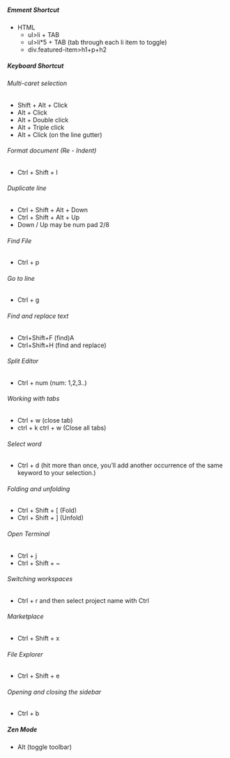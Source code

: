 ##### Emment Shortcut
- HTML
    - ul>li + TAB
    - ul>li*5 + TAB (tab through each li item to toggle)
    - div.featured-item>h1+p+h2

##### Keyboard Shortcut
###### Multi-caret selection
- Shift + Alt + Click
- Alt + Click
- Alt + Double click
- Alt + Triple click
- Alt + Click (on the line gutter)

###### Format document (Re - Indent)
- Ctrl + Shift + I

###### Duplicate line
- Ctrl + Shift + Alt + Down
- Ctrl + Shift + Alt + Up
- Down / Up may be num pad 2/8

###### Find File
- Ctrl + p

###### Go to line
- Ctrl + g

###### Find and replace text
- Ctrl+Shift+F (find)A
- Ctrl+Shift+H (find and replace)

###### Split Editor
- Ctrl + num (num: 1,2,3..)

###### Working with tabs
- Ctrl + w (close tab)
- ctrl + k ctrl + w (Close all tabs)

###### Select word
- Ctrl + d (hit more than once, you’ll add another occurrence of the same keyword to your selection.)

######  Folding and unfolding
- Ctrl + Shift + [ (Fold)
- Ctrl + Shift + ] (Unfold)

###### Open Terminal
- Ctrl + j
- Ctrl + Shift + ~
 
###### Switching workspaces
- Ctrl + r and then select project name with Ctrl

###### Marketplace
- Ctrl + Shift + x

###### File Explorer
- Ctrl + Shift + e

###### Opening and closing the sidebar
- Ctrl + b

##### Zen Mode
- Alt (toggle toolbar)